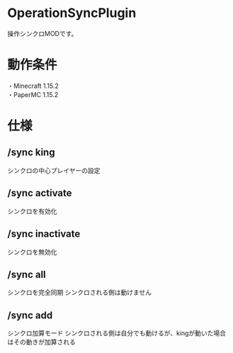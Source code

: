 # OperationSyncPlugin
操作シンクロMODです。

# 動作条件
・Minecraft 1.15.2  
・PaperMC 1.15.2

# 仕様
## /sync king <Player>
  シンクロの中心プレイヤーの設定
## /sync activate
  シンクロを有効化
## /sync inactivate
  シンクロを無効化
## /sync all
  シンクロを完全同期
  シンクロされる側は動けません
## /sync add
  シンクロ加算モード
  シンクロされる側は自分でも動けるが、kingが動いた場合はその動きが加算される
